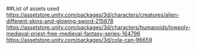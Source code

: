 ##List of assets used
https://assetstore.unity.com/packages/3d/characters/creatures/alien-different-skins-and-glowing-sword-215878
https://assetstore.unity.com/packages/3d/characters/humanoids/lowpoly-medieval-priest-free-medieval-fantasy-series-164796
https://assetstore.unity.com/packages/3d/cola-can-96659
